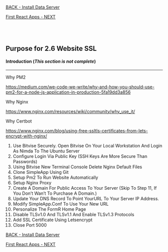 
<!-- ------------------------------------------------------------------------- -->

<div class="page-back">

[BACK - Install Data Server](/Setup/purposes/pfr0305_Setup-Data-Server-Ubuntu.md)
</div><div class="page-next">

[First React Apps - NEXT](/Setup/purposes/pfr0307_Setup-React-Apps-Ubuntu.md)
</div><div style="margin-top:35px">&nbsp;</div>
<!-- ------------------------------------------------------------------------- -->

## Purpose for 2.6 Website SSL
#### Introduction  (*This section is not complete*)
----

Why PM2

https://medium.com/we-code-we-write/why-and-how-you-should-use-pm2-for-a-node-js-application-in-production-5fa19dd3a856

Why Nginx

https://www.nginx.com/resources/wiki/community/why_use_it/

Why Certbot 

https://www.nginx.com/blog/using-free-ssltls-certificates-from-lets-encrypt-with-nginx/


1. Use Bitvise Securely. Open Bitvise On Your Local Workstation And Login As Nimda To The Ubuntu Server
2. Configure Login Via Public Key (SSH Keys Are More Secure Than Passwords)
3. Using Bitvise New Terminal Console Delete Nginx Default Files
4. Clone SimpleApp Using Git
5. Setup Pm2 To Run Website Automatically
6. Setup Nginx Proxy
7. Create A Domain For Public Access To Your Server (Skip To Step 11, If You Don’t Wan’t To Purchase A Domain.)
8. Update Your DNS Record To Point YourURL To Your Server IP Address.
9. Modify SimpleApp.Conf To Use Your New URL
10. Personalize The FormR Home Page
11. Disable TLSv1.0 And TLSv1.1 And Enable TLSv1.3 Protocols
12. Add SSL Certificate Using Letsencrypt
13. Close Port 5000

<!-- ------------------------------------------------------------------------- -->

<div class="page-back">

[BACK - Install Data Server](/Setup/purposes/pfr0305_Setup-Data-Server-Ubuntu.md)
</div><div class="page-next">

[First React Apps - NEXT](/Setup/purposes/pfr0307_Setup-React-Apps-Ubuntu.md)
</div>

<!-- ------------------------------------------------------------------------- -->
